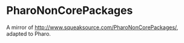# PharoNonCorePackages
A mirror of http://www.squeaksource.com/PharoNonCorePackages/, adapted to Pharo.
